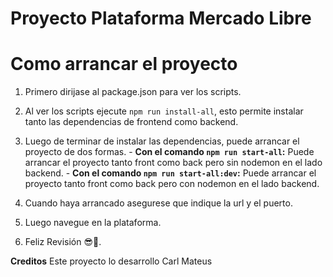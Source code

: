 # Proyecto Plataforma Mercado Libre

# Como arrancar el proyecto
  1. Primero dirijase al package.json para ver los scripts.
  2. Al ver los scripts ejecute `npm run install-all`, esto permite instalar tanto las dependencias de frontend como backend.
  3. Luego de terminar de instalar las dependencias, puede arrancar el proyecto de dos formas.
    - **Con el comando `npm run start-all`:** Puede arrancar el proyecto tanto front como back pero sin nodemon en el lado backend.
    - **Con el comando `npm run start-all:dev`:** Puede arrancar el proyecto tanto front como back pero con nodemon en el lado backend.

  4. Cuando haya arrancado asegurese que indique la url y el puerto. 
  5. Luego navegue en la plataforma.
  6. Feliz Revisión 😎🤞.

**Creditos**
Este proyecto lo desarrollo Carl Mateus
